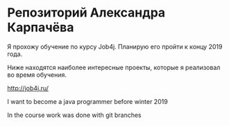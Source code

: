 # Репозиторий Александра Карпачёва

Я прохожу обучение по курсу Job4j. Планирую его пройти к концу 2019 года. 

Ниже находятся наиболее интересные проекты, которые я реализовал во время обучения.

http://job4j.ru/ 

I want to become a java programmer before winter 2019

In the course work was done with git branches